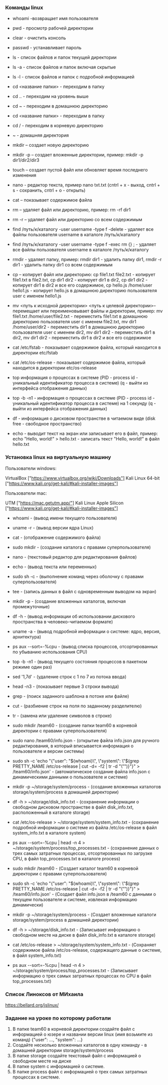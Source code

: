 ### Команды linux

- whoami -возвращает имя пользователя
- pwd - просмотр рабочей директории
- clear - очистить консоль
- passwd - устанавливает пароль
- ls - список файлов и папок текущей директории
- ls -a - список файлов и папок включая скрытые
- ls -l - список файлов и папок с подробной информацией

- cd <название папки> - переходим в папку
- cd .. - переходим на уровень выше
- cd ~ - переходим в домашнюю директорию
- cd <название папки> - переходим в папку
- cd / - переходим в корневую директорию
- ~ - домашняя директория

- mkdir – создает новую директорию
- mkdir -p – создает вложенные директории, пример: mkdir -p dir1/dir2/dir3
- touch – создает пустой файл или обновляет время последнего изменения
- nano - редактор текста, пример nano txt.txt (cntrl + x - выход, cntrl + s - сохранить, cntrl + o - открыть)
- cat – показывает содержимое файла
- rm – удаляет файл или директорию, пример: rm -rf dir1
- rm -r – удаляет файл или директорию со всем содержимым
- find /путь/к/каталогу -user username -type f -delete - удаляет все файлы пользователя username в каталоге /путь/к/каталогу
- find /путь/к/каталогу -user username -type f -exec rm {} \; - удаляет все файлы пользователя username в каталоге /путь/к/каталогу

- rmdir - удаляет папку, пример: rmdir dir1 - удалить папку dir1, rmdir -r dir1 - удалить папку dir1 со всем содержимым
- cp – копирует файл или директорию: cp file1.txt file2.txt - копирует file1.txt в file2.txt, cp dir1 dir2 - копирует dir1 в dir2, cp dir1 dir2 - копирует dir1 в dir2 и все его содержимое, cp hello.js /home/user hello1.js - копирует hello.js в домашнюю директорию пользователя user с именем hello1.js
- mv <путь к исходной директории> <путь к целевой директории>– перемещает или переименовывает файлы и директории, пример: mv file1.txt /home/user/file2.txt - переместить file1.txt в домашнюю директорию пользователя user с именем file2.txt, mv dir1 /home/user/dir2 - переместить dir1 в домашнюю директорию пользователя user с именем dir2, mv dir1 dir2 - переместить dir1 в dir2, mv dir1 dir2 - переместить dir1 в dir2 и все его содержимое

- cat /etc/fstab - показывает содержимое файла, который находится в директории etc/fstab
- cat /etc/os-release - показывает содержимое файла, который находится в директории etc/os-release
- top информация о процессах в системе (PID - process id - уникальный идентификатор процесса в системе) (q - выйти из интерфейса отображения данных)
- top -b -n1 - информация о процессах в системе (PID - process id - уникальный идентификатор процесса в системе) на 1 секунду (q - выйти из интерфейса отображения данных)

- df - информация о дисковом пространстве в читаемом виде (disk free - свободное пространство)
- echo - выводит текст на экран или записывает его в файл, пример: echo "Hello, world!" > hello.txt - записать текст "Hello, world!" в файл hello.txt

### Установка linux на виртуальную машину

Пользователи windows:

VirtualBox ["https://www.virtualbox.org/wiki/Downloads"]
Kali Linux 64-bit ["https://www.kali.org/get-kali/#kali-installer-images"]

Пользователи mac:

UTM ["https://mac.getutm.app/"]
Kali Linux Apple Silicon ["https://www.kali.org/get-kali/#kali-installer-images"]

- whoami - (вывод имени текущего пользователя)
- uname -r - (вывод версии ядра Linux)
- cat - (отображение содержимого файла)
- sudo mkdir - (создание каталога с правами суперпользователя)
- nano - (текстовый редактор для редактирования файлов)
- echo - (вывод текста или переменных)
- sudo sh -c - (выполнение команд через оболочку с правами суперпользователя)
- tee - (запись данных в файл с одновременным выводом на экран)
- mkdir -p - (создание вложенных каталогов, включая промежуточные)
- df -h - (вывод информации об использовании дискового пространства в человеко-читаемом формате)
- uname -a - (вывод подробной информации о системе: ядро, версия, архитектура)
- ps aux --sort=-%cpu - (вывод списка процессов, отсортированных по убыванию использования CPU)
- top -b -n1 - (вывод текущего состояния процессов в пакетном режиме один раз)
- sed '1,7d' - (удаление строк с 1 по 7 из потока ввода)
- head -n3 - (показывает первые 3 строки вывода)
- grep - (поиск заданного шаблона в потоке или файле)
- cut - (разбиение строк на поля по заданному разделителю)
- tr - (замена или удаление символов в строке)
- sudo mkdir /team60 - (создание папки team60 в корневой директории с правами суперпользователя)
- sudo nano /team60/info.json - (открытие файла info.json для ручного редактирования, в который вписывается информация о пользователе и версии системы)
- sudo sh -c 'echo "{\"user\": \"$(whoami)\", \"system\": \"$(grep PRETTY_NAME /etc/os-release | cut -d= -f2 | tr -d \"\\\"\")}\"}" > /team60/info.json' - (автоматическое создание файла info.json с динамическими данными о пользователе и системе)
- mkdir -p ~/storage/system/process - (создание вложенных каталогов storage/system/process в домашней директории)
- df -h > ~/storage/disk_info.txt - (сохранение информации о свободном дисковом пространстве в файл disk_info.txt, расположенный в каталоге storage)
- cat /etc/os-release > ~/storage/system/system_info.txt - (сохранение подробной информации о системе из файла /etc/os-release в файл system_info.txt в каталоге system)
- ps aux --sort=-%cpu \| head -n 4 > ~/storage/system/process/top_processes.txt - (сохранение данных о трех самых затратных процессах, отсортированных по загрузке CPU, в файл top_processes.txt в каталоге process)

- sudo mkdir /team60 - (Создает каталог team60 в корневой директории с правами суперпользователя)
- sudo sh -c 'echo "{\"user\": \"$(whoami)\", \"system\": \"$(grep PRETTY_NAME /etc/os-release | cut -d= -f2 | tr -d \"\\\"\")}\"}" > /team60/info.json' - (Создает файл info.json в /team60 с данными о текущем пользователе и системе, извлекая информацию динамически)
- mkdir -p ~/storage/system/process - (Создает вложенные каталоги storage/system/process в домашней директории)
- df -h > ~/storage/disk_info.txt - (Записывает информацию о свободном месте на диске в файл disk_info.txt в каталоге storage)
- cat /etc/os-release > ~/storage/system/system_info.txt - (Сохраняет содержимое файла /etc/os-release, содержащего данные о системе, в файл system_info.txt)
- ps aux --sort=-%cpu | head -n 4 > ~/storage/system/process/top_processes.txt - (Записывает информацию о трех самых затратных процессах по CPU в файл top_processes.txt)

### Список Линоксов от МИхаила

https://bellard.org/jslinux/

### Задание на уроке по которому работали

1. В папке team60 в корневой директории создайте файл с информацией о юзере и названии версии linux (имя возьмите из команд) {"user": …, "system": …}
2. Создайте несколько вложенных каталогов в одну команду - в домашней директории storage/system/process
3. В папке storage создайте текстовый файл с информацией о свободном месте на диске
4. В папке system с информацией о системе.
5. В папке process файл с информацией о трех самых затратных процессах в системе.

